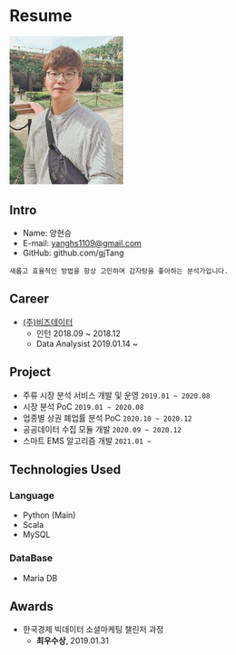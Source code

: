 # Resume

<img alt="프로필 사진" src="https://github.com/gjTang/resume/raw/main/images/me.jpeg" width="200">

## Intro
* Name: 양현승
* E-mail: yanghs1109@gmail.com
* GitHub: github.com/gjTang

```
새롭고 효율적인 방법을 항상 고민하며 감자탕을 좋아하는 분석가입니다.
```

## Career
* [(주)비즈데이터](http://bizdata.kr/wordpress/)
    - 인턴 2018.09 ~ 2018.12
    - Data Analysist 2019.01.14 ~
    
## Project
* 주류 시장 분석 서비스 개발 및 운영 `2019.01 ~ 2020.08`
* 시장 분석 PoC `2019.01 ~ 2020.08`
* 업종별 상권 폐업률 분석 PoC `2020.10 ~ 2020.12`
* 공공데이터 수집 모듈 개발 `2020.09 ~ 2020.12`
* 스마트 EMS 알고리즘 개발 `2021.01 ~` 

## Technologies Used
### Language
* Python (Main)
* Scala
* MySQL

### DataBase
* Maria DB

## Awards
* 한국경제 빅데이터 소셜마케팅 챌린저 과정
    - **최우수상**, 2019.01.31
    
